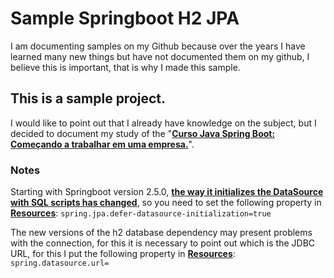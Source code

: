 # Sample Springboot H2 JPA

I am documenting samples on my Github because over the years I have learned many new things but have not documented them on my github, I believe this is important, that is why I made this sample.

## This is a sample project. 
I would like to point out that I already have knowledge on the subject, but I decided to document my study of the "<strong><a href="https://www.udemy.com/course/curso-java-comecando-a-trabalhar-em-uma-empresa/">Curso Java Spring Boot: Começando a trabalhar em uma empresa.</a></strong>".

### Notes

Starting with Springboot version 2.5.0, <strong><a href="https://github.com/spring-projects/spring-boot/wiki/Spring-Boot-2.5-Release-Notes#hibernate-and-datasql">the way it initializes the DataSource with SQL scripts has changed</a></strong>, so you need to set the following property in <strong><a href="https://github.com/JesusRuescas/sample-springboot-h2-jpa/blob/main/sample/src/main/resources/application.properties#L7">Resources</a></strong>: ```spring.jpa.defer-datasource-initialization=true```

The new versions of the h2 database dependency may present problems with the connection, for this it is necessary to point out which is the JDBC URL, for this I put the following property in <strong><a href="https://github.com/JesusRuescas/sample-springboot-h2-jpa/blob/main/sample/src/main/resources/application.properties#L3">Resources</a></strong>: ```spring.datasource.url=```

